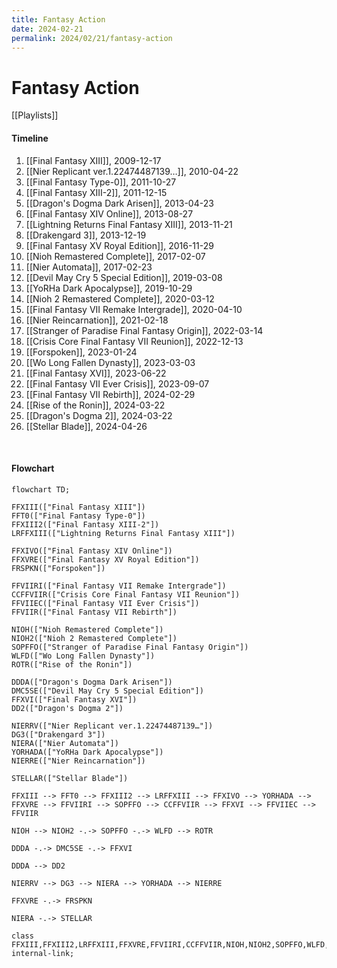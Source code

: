 ```yaml
---
title: Fantasy Action
date: 2024-02-21
permalink: 2024/02/21/fantasy-action
---
```


# Fantasy Action

[[Playlists]]

#### Timeline

1. [[Final Fantasy XIII]], 2009-12-17
2. [[Nier Replicant ver.1.22474487139…]], 2010-04-22
3. [[Final Fantasy Type-0]], 2011-10-27
4. [[Final Fantasy XIII-2]], 2011-12-15
5. [[Dragon's Dogma Dark Arisen]], 2013-04-23
6. [[Final Fantasy XIV Online]], 2013-08-27
7. [[Lightning Returns Final Fantasy XIII]], 2013-11-21
8. [[Drakengard 3]], 2013-12-19
9. [[Final Fantasy XV Royal Edition]], 2016-11-29
10. [[Nioh Remastered Complete]], 2017-02-07
11. [[Nier Automata]], 2017-02-23
12. [[Devil May Cry 5 Special Edition]], 2019-03-08
13. [[YoRHa Dark Apocalypse]], 2019-10-29
14. [[Nioh 2 Remastered Complete]], 2020-03-12
15. [[Final Fantasy VII Remake Intergrade]], 2020-04-10
16. [[Nier Reincarnation]], 2021-02-18
17. [[Stranger of Paradise Final Fantasy Origin]], 2022-03-14
18. [[Crisis Core Final Fantasy VII Reunion]], 2022-12-13
19. [[Forspoken]], 2023-01-24
20. [[Wo Long Fallen Dynasty]], 2023-03-03
21. [[Final Fantasy XVI]], 2023-06-22
22. [[Final Fantasy VII Ever Crisis]], 2023-09-07
23. [[Final Fantasy VII Rebirth]], 2024-02-29
24. [[Rise of the Ronin]], 2024-03-22
25. [[Dragon's Dogma 2]], 2024-03-22
26. [[Stellar Blade]], 2024-04-26


<p><br></p>

#### Flowchart

```mermaid
flowchart TD;

FFXIII(["Final Fantasy XIII"])
FFT0(["Final Fantasy Type-0"])
FFXIII2(["Final Fantasy XIII-2"])
LRFFXIII(["Lightning Returns Final Fantasy XIII"])

FFXIVO(["Final Fantasy XIV Online"])
FFXVRE(["Final Fantasy XV Royal Edition"]) 
FRSPKN(["Forspoken"])

FFVIIRI(["Final Fantasy VII Remake Intergrade"])
CCFFVIIR(["Crisis Core Final Fantasy VII Reunion"])
FFVIIEC(["Final Fantasy VII Ever Crisis"])
FFVIIR(["Final Fantasy VII Rebirth"])

NIOH(["Nioh Remastered Complete"])
NIOH2(["Nioh 2 Remastered Complete"])
SOPFFO(["Stranger of Paradise Final Fantasy Origin"])
WLFD(["Wo Long Fallen Dynasty"])
ROTR(["Rise of the Ronin"])

DDDA(["Dragon's Dogma Dark Arisen"])
DMC5SE(["Devil May Cry 5 Special Edition"])
FFXVI(["Final Fantasy XVI"])
DD2(["Dragon's Dogma 2"])

NIERRV(["Nier Replicant ver.1.22474487139…"])
DG3(["Drakengard 3"])
NIERA(["Nier Automata"])
YORHADA(["YoRHa Dark Apocalypse"])
NIERRE(["Nier Reincarnation"])

STELLAR(["Stellar Blade"])

FFXIII --> FFT0 --> FFXIII2 --> LRFFXIII --> FFXIVO --> YORHADA --> FFXVRE --> FFVIIRI --> SOPFFO --> CCFFVIIR --> FFXVI --> FFVIIEC --> FFVIIR

NIOH --> NIOH2 -.-> SOPFFO -.-> WLFD --> ROTR

DDDA -.-> DMC5SE -.-> FFXVI

DDDA --> DD2

NIERRV --> DG3 --> NIERA --> YORHADA --> NIERRE 

FFXVRE -.-> FRSPKN

NIERA -.-> STELLAR

class FFXIII,FFXIII2,LRFFXIII,FFXVRE,FFVIIRI,CCFFVIIR,NIOH,NIOH2,SOPFFO,WLFD,DDDA,DMC5SE,FFXVI,FFVIIR,ROTR,FFXIVO,DG3,NIERRV,NIERA,YORHADA,DD2,FRSPKN,STELLAR,FFVIIEC,FFT0,NIERRE internal-link;

```